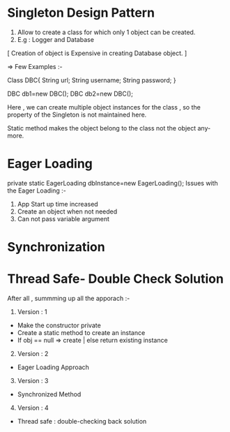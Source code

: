 
# Singleton Design Pattern

1. Allow to create a class for which only 1 object 
can be created.
2. E.g : Logger and Database 

[ Creation of object is Expensive in creating Database 
 object. ]

=> Few Examples :- 

Class DBC{
    String url;
    String username;
    String password;
}

DBC db1=new DBC();
DBC db2=new DBC();

Here , we can create multiple object instances for the class , so the property 
of the Singleton is not maintained here.

Static method makes the object belong to the class not the object any-more.


# Eager Loading 
private static EagerLoading dbInstance=new EagerLoading();
Issues with the Eager Loading :-
1. App Start up time increased
2. Create an object when not needed
3. Can not pass variable argument

# Synchronization

# Thread Safe- Double Check Solution

After all , summming up all the apporach :- 

1. Version : 1

- Make the constructor private
- Create a static method to create an instance
- If obj == null => create | else return existing instance

2. Version : 2

- Eager Loading Approach 

3. Version : 3

- Synchronized Method 

4. Version : 4

- Thread safe : double-checking back solution





